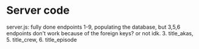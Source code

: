 # Server code

server.js: fully done endpoints 1-9, populating the database, but 3,5,6 endpoints don't work because of the foreign keys? or not idk. 
3. title_akas, 5. title_crew, 6. title_episode
